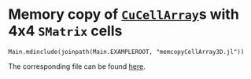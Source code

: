# Memory copy of [`CuCellArray`](@ref)s with 4x4 `SMatrix` cells

```@eval
Main.mdinclude(joinpath(Main.EXAMPLEROOT, "memcopyCellArray3D.jl"))
```
The corresponding file can be found [here](../../../assets/examples/memcopyCellArray3D.jl).
